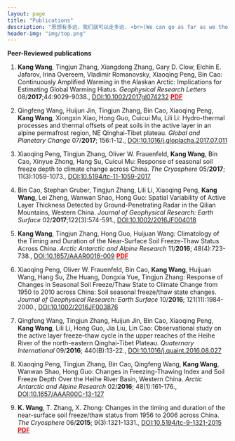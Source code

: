 ```yaml
---
layout: page 
title: "Publications" 
description: "思想有多远，我们就可以走多远. <br>(We can go as far as we thought)" 
header-img: "img/top.png" 
---
```


**Peer-Reviewed publications**

1. **Kang Wang**, Tingjun Zhang, Xiangdong Zhang, Gary D. Clow, Elchin E. Jafarov, Irina Overeem, Vladimir Romanovsky, Xiaoqing Peng, Bin Cao: Continuously Amplified Warming in the Alaskan Arctic: Implications for Estimating Global Warming Hiatus. *Geophysical Research Letters* 08/**2017**;44:9029-9038., [DOI:10.1002/2017gl074232](https://doi.org/10.1002/2017gl074232) [<span style="color:red">**PDF**</span>](pdfs/Wang_et_al-2017-Geophysical_Research_Letters.pdf)

1. Qingfeng Wang, Huijun Jin, Tingjun Zhang, Bin Cao, Xiaoqing Peng, **Kang Wang**, Xiongxin Xiao, Hong Guo, Cuicui Mu, Lili Li: Hydro-thermal processes and thermal offsets of peat soils in the active layer in an alpine permafrost region, NE Qinghai-Tibet plateau. *Global and Planetary Change* 07/**2017**; 156:1-12., [DOI:10.1016/j.gloplacha.2017.07.011](https://doi.org/10.1016/j.gloplacha.2017.07.011)

1. Xiaoqing Peng, Tingjun Zhang, Oliver W. Frauenfeld, **Kang Wang**, Bin Cao, Xinyue Zhong, Hang Su, Cuicui Mu: Response of seasonal soil freeze depth to climate change across China. *The Cryosphere* 05/**2017**; 11(3):1059-1073., [DOI:10.5194/tc-11-1059-2017](https://doi.org/10.5194/tc-11-1059-2017)

1. Bin Cao, Stephan Gruber, Tingjun Zhang, Lili Li, Xiaoqing Peng, **Kang Wang**, Lei Zheng, Wanwan Shao, Hong Guo: Spatial Variability of Active Layer Thickness Detected by Ground-Penetrating Radar in the Qilian Mountains, Western China. *Journal of Geophysical Research: Earth Surface* 02/**2017**;122(3):574-591., [DOI:10.1002/2016JF004018](https://doi.org/10.1002/2016JF004018)

1. **Kang Wang**, Tingjun Zhang, Hong Guo, Huijuan Wang: Climatology of the Timing and Duration of the Near-Surface Soil Freeze-Thaw Status Across China. *Arctic Antarctic and Alpine Research* 11/**2016**; 48(4):723-738., [DOI:10.1657/AAAR0016-009](https://doi.org/10.1657/AAAR0016-009) [<span style="color:red">**PDF**</span>](pdfs/aaar0016-009.pdf)

1. Xiaoqing Peng, Oliver W. Frauenfeld, Bin Cao, **Kang Wang**, Huijuan Wang, Hang Su, Zhe Huang, Dongxia Yue, Tingjun Zhang: Response of Changes in Seasonal Soil Freeze/Thaw State to Climate Change from 1950 to 2010 across China: Soil seasonal freeze/thaw state changes. *Journal of Geophysical Research: Earth Surface* 10/**2016**; 121(11):1984-2000., [DOI:10.1002/2016JF003876](https://doi.org/10.1002/2016JF003876)

1. Qingfeng Wang, Tingjun Zhang, Huijun Jin, Bin Cao, Xiaoqing Peng, **Kang Wang**, Lili Li, Hong Guo, Jia Liu, Lin Cao: Observational study on the active layer freeze–thaw cycle in the upper reaches of the Heihe River of the north-eastern Qinghai-Tibet Plateau. *Quaternary International* 09/**2016**; 440(B):13-22., [DOI:10.1016/j.quaint.2016.08.027](https://doi.org/10.1016/j.quaint.2016.08.027)

1. Xiaoqing Peng, Tingjun Zhang, Bin Cao, Qingfeng Wang, **Kang Wang**, Wanwan Shao, Hong Guo: Changes in Freezing-Thawing Index and Soil Freeze Depth Over the Heihe River Basin, Western China. *Arctic Antarctic and Alpine Research* 02/**2016**; 48(1):161-176., [DOI:10.1657/AAAR00C-13-127](https://doi.org/10.1657/AAAR00C-13-127)

1. **K. Wang**, T. Zhang, X. Zhong: Changes in the timing and duration of the near-surface soil freeze/thaw status from 1956 to 2006 across China. *The Cryosphere* 06/**2015**; 9(3):1321-1331., [DOI:10.5194/tc-9-1321-2015](https://doi.org/10.5194/tc-9-1321-2015) [<span style="color:red">**PDF**</span>](pdfs/tc-9-1321-2015.pdf)
